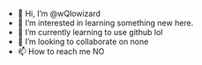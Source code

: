 - 👋 Hi, I’m @wQlowizard
- 👀 I’m interested in learning something new here.
- 🌱 I’m currently learning to use github lol
- 💞️ I’m looking to collaborate on none
- 📫 How to reach me NO

<!---
wQlowizard/wQlowizard is a ✨ special ✨ repository because its `README.md` (this file) appears on your GitHub profile.
You can click the Preview link to take a look at your changes.
--->
